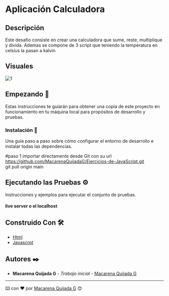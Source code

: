 # Aplicación Calculadora

## Descripción

Este desafio consiste en crear una calculadora que sume, reste, multiplique y divida. Ademas se compone de 3 script que teniendo la temperatura en celsius la pasan a kalvin


## Visuales 
![1](https://github.com/MacarenaQuijadaG/Ejercicios-de-JavaScript/assets/50925916/c6667077-d6fe-473b-86db-00f9385b2cda)


## Empezando 🚀

Estas instrucciones te guiarán para obtener una copia de este proyecto en funcionamiento en tu máquina local para propósitos de desarrollo y pruebas.


### Instalación 🔧

Una guía paso a paso sobre cómo configurar el entorno de desarrollo e instalar todas las dependencias.

#paso 1
importar directamente desde Git con su url https://github.com/MacarenaQuijadaG/Ejercicios-de-JavaScript.git                                        
git pull origin main

## Ejecutando las Pruebas ⚙️

Instrucciones y ejemplos para ejecutar el conjunto de pruebas.

#### live server o el localhost

## Construido Con 🛠️

- [Html](https://developer.mozilla.org/en-US/docs/Web/HTML) 
- [Javascrpt](https://developer.mozilla.org/es/docs/Web/JavaScript)
  

## Autores ✒️

- **Macarena Quijada G** - _Trabajo inicial_ - [Macarena Quijada G](https://github.com/MacarenaQuijadaG)

---

⌨️ con ❤️ por [Macarena Quijada G](https://github.com/MacarenaQuijadaG) 😊
